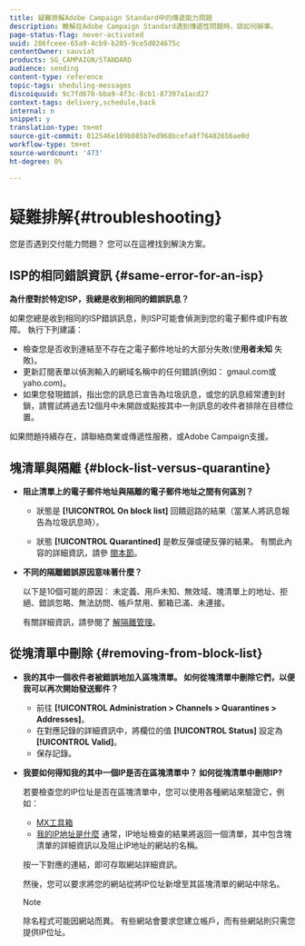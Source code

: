 ```yaml
---
title: 疑難排解Adobe Campaign Standard中的傳遞能力問題
description: 瞭解在Adobe Campaign Standard遇到傳遞性問題時，該如何辦事。
page-status-flag: never-activated
uuid: 286fceee-65a9-4cb9-b205-9ce5d024675c
contentOwner: sauviat
products: SG_CAMPAIGN/STANDARD
audience: sending
content-type: reference
topic-tags: sheduling-messages
discoiquuid: 9c7fd670-bba9-4f3c-8cb1-87397a1acd27
context-tags: delivery,schedule,back
internal: n
snippet: y
translation-type: tm+mt
source-git-commit: 012546e109b085b7ed968bcefa8f76482656ae0d
workflow-type: tm+mt
source-wordcount: '473'
ht-degree: 0%

---
```



# 疑難排解{#troubleshooting}

您是否遇到交付能力問題？ 您可以在這裡找到解決方案。

## ISP的相同錯誤資訊 {#same-error-for-an-isp}

**為什麼對於特定ISP，我總是收到相同的錯誤訊息？**

如果您總是收到相同的ISP錯誤訊息，則ISP可能會偵測到您的電子郵件或IP有故障。 執行下列建議：
* 檢查您是否收到連結至不存在之電子郵件地址的大部分失敗(使&#x200B;**用者未知** 失敗)。
* 更新訂閱表單以偵測輸入的網域名稱中的任何錯誤(例如： gmaul.com或yaho.com)。
* 如果您發現錯誤，指出您的訊息已宣告為垃圾訊息，或您的訊息經常遭到封鎖，請嘗試將過去12個月中未開啟或點按其中一則訊息的收件者排除在目標位置。

如果問題持續存在，請聯絡商業或傳遞性服務，或Adobe Campaign支援。

## 塊清單與隔離 {#block-list-versus-quarantine}

* **阻止清單上的電子郵件地址與隔離的電子郵件地址之間有何區別？**

   * 狀態是 **[!UICONTROL On block list]** 回饋迴路的結果（當某人將訊息報告為垃圾訊息時）。

   * 狀態 **[!UICONTROL Quarantined]** 是軟反彈或硬反彈的結果。
   有關此內容的詳細資訊，請參 [閱本節](../../sending/using/understanding-quarantine-management.md#quarantine-vs-block-list)。

* **不同的隔離錯誤原因意味著什麼？**

   以下是10個可能的原因： 未定義、用戶未知、無效域、塊清單上的地址、拒絕、錯誤忽略、無法訪問、帳戶禁用、郵箱已滿、未連接。

   有關詳細資訊，請參閱了 [解隔離管理](../../sending/using/understanding-quarantine-management.md)。

## 從塊清單中刪除 {#removing-from-block-list}

* **我的其中一個收件者被錯誤地加入區塊清單。 如何從塊清單中刪除它們，以便我可以再次開始發送郵件？**

   * 前往 **[!UICONTROL Administration > Channels > Quarantines > Addresses]**。
   * 在對應記錄的詳細資訊中，將欄位的值 **[!UICONTROL Status]** 設定為 **[!UICONTROL Valid]**。
   * 保存記錄。

* **我要如何得知我的其中一個IP是否在區塊清單中？ 如何從塊清單中刪除IP?**

   若要檢查您的IP位址是否在區塊清單中，您可以使用各種網站來驗證它，例如：
   * [MX工具箱](https://mxtoolbox.com/)
   * [我的IP地址是什麼](https://whatismyipaddress.com)
   通常，IP地址檢查的結果將返回一個清單，其中包含塊清單的詳細資訊以及阻止IP地址的網站的名稱。

   按一下對應的連結，即可存取網站詳細資訊。

   然後，您可以要求將您的網站從將IP位址新增至其區塊清單的網站中除名。

   >[!NOTE]
   >
   >除名程式可能因網站而異。 有些網站會要求您建立帳戶，而有些網站則只需您提供IP位址。
